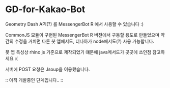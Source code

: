 # GD-for-Kakao-Bot

Geometry Dash API(?) 를 MessengerBot R 에서 사용할 수 있습니다 :)

CommonJS 모듈이 구현된 MessengerBot R 버전에서 구동할 용도로 만들었으며
약간의 수정을 거치면 다른 봇 앱에서도, 더나아가 node에서도(?) 사용 가능합니다.

봇 앱 특성상 rhino js 기준으로 제작되었기 떄문에 java메서드가 곳곳에 쓰인점 참고하세요 :(

서버에 POST 요청은 Jsoup을 이용했습니다.


:: 아직 개발중인 단계입니다.. ::